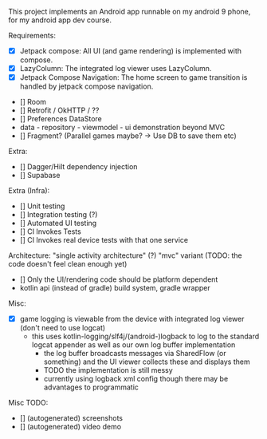 This project implements an Android app runnable on my android 9 phone, for my android app dev course.

Requirements:
- [x] Jetpack compose: All UI (and game rendering) is implemented with compose.
- [x] LazyColumn: The integrated log viewer uses LazyColumn.
- [x] Jetpack Compose Navigation: The home screen to game transition is handled by jetpack compose navigation.
- [] Room
- [] Retrofit / OkHTTP / ??
- [] Preferences DataStore
- data - repository - viewmodel - ui demonstration beyond MVC
- [] Fragment? (Parallel games maybe? -> Use DB to save them etc)

Extra:
- [] Dagger/Hilt dependency injection
- [] Supabase

Extra (Infra):
- [] Unit testing
- [] Integration testing (?)
- [] Automated UI testing
- [] CI Invokes Tests
- [] CI Invokes real device tests with that one service

Architecture:
"single activity architecture"  (?)
"mvc" variant (TODO: the code doesn't feel clean enough yet)
- [] Only the UI/rendering code should be platform dependent
- kotlin api (instead of gradle) build system, gradle wrapper

Misc:
- [x] game logging is viewable from the device with integrated log viewer (don't need to use logcat)
  - this uses kotlin-logging/slf4j/(android-)logback to log to the standard logcat appender as well as our own log buffer implementation
    - the log buffer broadcasts messages via SharedFlow (or something) and the UI viewer collects these and displays them
    - TODO the implementation is still messy
    - currently using logback xml config though there may be advantages to programmatic

Misc TODO:
- [] (autogenerated) screenshots
- [] (autogenerated) video demo
